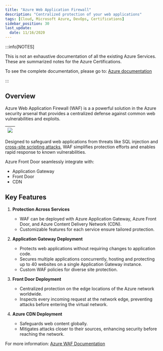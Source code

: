 ```yaml
---
title: "Azure Web Application Firewall"
description: "Centralized protection of your web applications"
tags: [Cloud, Microsoft Azure, DevOps, Certifications]
sidebar_position: 30
last_update:
  date: 11/16/2020
---
```



:::info[NOTES]

This is not an exhaustive documentation of all the existing Azure Services. These are summarized notes for the Azure Certifications.

To see the complete documentation, please go to: [Azure documentation](https://learn.microsoft.com/en-us/azure/?product=popular)

:::



## Overview

Azure Web Application Firewall (WAF) is a a powerful solution in the Azure security arsenal that provides a centralized defense against common web vulnerabilities and exploits. 

|![](/img/docs/azure-web-app-fw-cdn-app-gw-frontdoor.png)|
|-|

Designed to safeguard web applications from threats like SQL injection and [cross-site scripting attacks](/docs/007-Cybersecurity/012-List-of-Attacks/099-Other-Attacks.md), WAF simplifies protection efforts and enables rapid response to known vulnerabilities.

Azure Front Door seamlessly integrate with:

- Application Gateway
- Front Door 
- CDN

## Key Features

1. **Protection Across Services**
   - WAF can be deployed with Azure Application Gateway, Azure Front Door, and Azure Content Delivery Network (CDN).
   - Customizable features for each service ensure tailored protection.

2. **Application Gateway Deployment**
   - Protects web applications without requiring changes to application code.
   - Secures multiple applications concurrently, hosting and protecting up to 40 websites on a single Application Gateway instance.
   - Custom WAF policies for diverse site protection.

3. **Front Door Deployment**
   - Centralized protection on the edge locations of the Azure network worldwide.
   - Inspects every incoming request at the network edge, preventing attacks before entering the virtual network.

4. **Azure CDN Deployment**
   - Safeguards web content globally.
   - Mitigates attacks closer to their sources, enhancing security before reaching the network.

For more information: [Azure WAF Documentation](https://learn.microsoft.com/en-us/azure/web-application-firewall/)


   